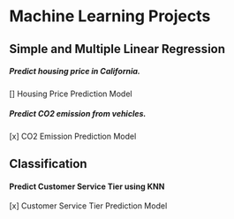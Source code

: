 # Machine Learning Projects

## Simple and Multiple Linear Regression
##### Predict housing price in California.
[] Housing Price Prediction Model

##### Predict CO2 emission from vehicles.
[x] CO2 Emission Prediction Model

## Classification
#### Predict Customer Service Tier using KNN
[x] Customer Service Tier Prediction Model

